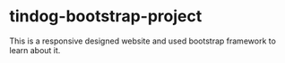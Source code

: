 # tindog-bootstrap-project

This is a responsive designed website and used bootstrap framework to learn about it.
